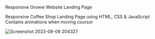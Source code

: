 Responsive Groww Website Landing Page

Responsive Coffee Shop Landing Page using HTML, CSS & JavaScript
Contains animations when moving coursor

![Screenshot 2023-08-08 204327](https://github.com/memonriyaz/PRODIGY_WD_01/assets/125969920/8dc44450-4730-4789-9ee4-65df351331ab)
